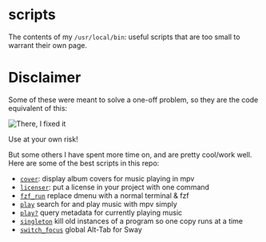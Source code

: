# scripts

The contents of my `/usr/local/bin`: useful scripts that are too small to
warrant their own page.

# Disclaimer
Some of these were meant to solve a one-off problem, so they are the code
equivalent of this:

![There, I fixed it](https://www.banpei.net/files/tifi-mmmpringles.jpg)

Use at your own risk!

But some others I have spent more time on, and are pretty cool/work well. Here
are some of the best scripts in this repo:

 - [`cover`](cover): display album covers for music playing in mpv
 - [`licenser`](licenser): put a license in your project with one command
 - [`fzf_run`](fzf_run) replace dmenu with a normal terminal & fzf
 - [`play`](play) search for and play music with mpv simply
 - [`play?`](play?) query metadata for currently playing music
 - [`singleton`](singleton) kill old instances of a program so one copy runs at a time
 - [`switch_focus`](switch_focus) global Alt-Tab for Sway

